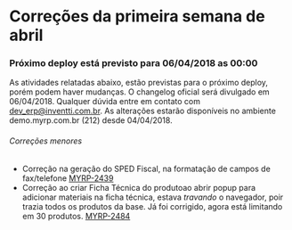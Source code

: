 # Correções da primeira semana de abril

### Próximo deploy está previsto para 06/04/2018 as 00:00
As atividades relatadas abaixo, estão previstas para o próximo deploy, porém podem haver mudanças. O changelog oficial será divulgado em 06/04/2018. Qualquer dúvida entre em contato com dev_erp@inventti.com.br.
As alterações estarão disponíveis no ambiente demo.myrp.com.br (212) desde 04/04/2018.

###### Correções menores
- Correção na geração do SPED Fiscal, na formatação de campos de fax/telefone [MYRP-2439](https://devmyrp.atlassian.net/browse/MYRP-2439)
- Correção ao criar Ficha Técnica do produtoao abrir popup para adicionar materiais na ficha técnica, estava *travando* o navegador, poir trazia todos os produtos da base. Já foi corrigido, agora está limitando em 30 produtos. [MYRP-2484](https://devmyrp.atlassian.net/browse/MYRP-2484)